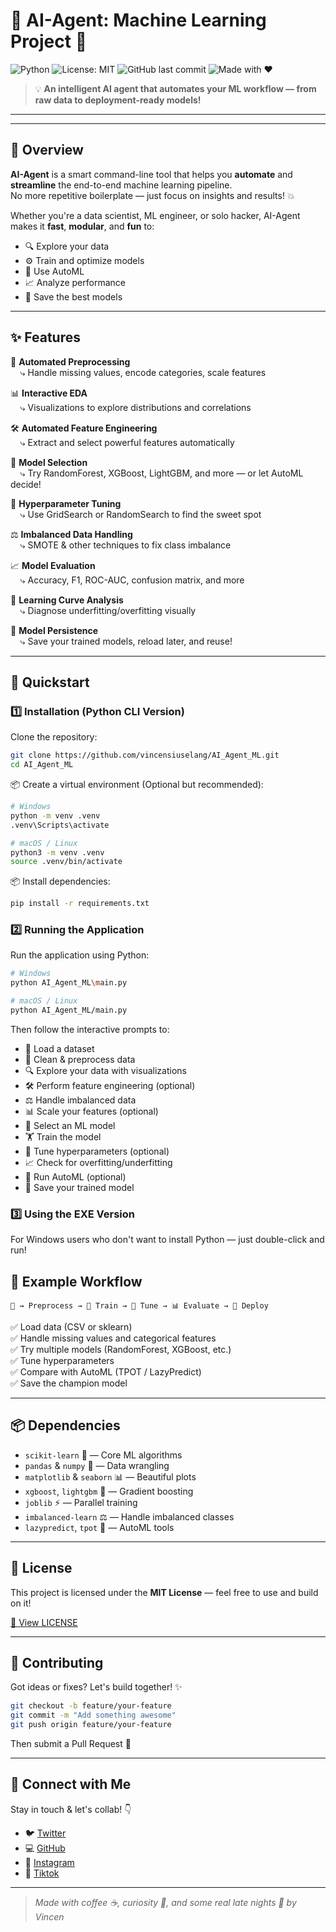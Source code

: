 # 🤖 AI-Agent: Machine Learning Project 🚀

![Python](https://img.shields.io/badge/python-3.8%2B-blue?logo=python)
![License: MIT](https://img.shields.io/badge/License-MIT-yellow.svg)
![GitHub last commit](https://img.shields.io/github/last-commit/vincensiuselang/ai-agent)
![Made with ❤️](https://img.shields.io/badge/Made%20with-%E2%9D%A4-red)

> 💡 **An intelligent AI agent that automates your ML workflow — from raw data to deployment-ready models!**

---
****
## 📌 Overview

**AI-Agent** is a smart command-line tool that helps you **automate** and **streamline** the end-to-end machine learning pipeline.  
No more repetitive boilerplate — just focus on insights and results! 💥

Whether you're a data scientist, ML engineer, or solo hacker, AI-Agent makes it **fast**, **modular**, and **fun** to:

- 🔍 Explore your data
- ⚙️ Train and optimize models
- 🧠 Use AutoML
- 📈 Analyze performance
- 💾 Save the best models

---

## ✨ Features

🧹 **Automated Preprocessing**  
&nbsp;&nbsp;&nbsp;&nbsp;⤷ Handle missing values, encode categories, scale features

📊 **Interactive EDA**  
&nbsp;&nbsp;&nbsp;&nbsp;⤷ Visualizations to explore distributions and correlations

🛠 **Automated Feature Engineering**  
&nbsp;&nbsp;&nbsp;&nbsp;⤷ Extract and select powerful features automatically

🧪 **Model Selection**  
&nbsp;&nbsp;&nbsp;&nbsp;⤷ Try RandomForest, XGBoost, LightGBM, and more — or let AutoML decide!

🎯 **Hyperparameter Tuning**  
&nbsp;&nbsp;&nbsp;&nbsp;⤷ Use GridSearch or RandomSearch to find the sweet spot

⚖️ **Imbalanced Data Handling**  
&nbsp;&nbsp;&nbsp;&nbsp;⤷ SMOTE & other techniques to fix class imbalance

📈 **Model Evaluation**  
&nbsp;&nbsp;&nbsp;&nbsp;⤷ Accuracy, F1, ROC-AUC, confusion matrix, and more

🧠 **Learning Curve Analysis**  
&nbsp;&nbsp;&nbsp;&nbsp;⤷ Diagnose underfitting/overfitting visually

💾 **Model Persistence**  
&nbsp;&nbsp;&nbsp;&nbsp;⤷ Save your trained models, reload later, and reuse!

---

## 🚀 Quickstart
### 1️⃣ Installation (Python CLI Version)
Clone the repository:

```bash
git clone https://github.com/vincensiuselang/AI_Agent_ML.git
cd AI_Agent_ML
```

📦 Create a virtual environment (Optional but recommended):

```bash
# Windows
python -m venv .venv
.venv\Scripts\activate
```
 
```bash
# macOS / Linux
python3 -m venv .venv
source .venv/bin/activate
```

📦 Install dependencies:
```bash
pip install -r requirements.txt
```

### 2️⃣ Running the Application
Run the application using Python:

```bash
# Windows
python AI_Agent_ML\main.py
```
```bash
# macOS / Linux
python AI_Agent_ML/main.py
```

Then follow the interactive prompts to:

- 📂 Load a dataset
- 🧼 Clean & preprocess data
- 🔍 Explore your data with visualizations
- 🛠️ Perform feature engineering (optional)
- ⚖️ Handle imbalanced data
- 📊 Scale your features (optional)
- 🤖 Select an ML model
- 🏋️ Train the model
- 🎯 Tune hyperparameters (optional)
- 📈 Check for overfitting/underfitting
- 🧠 Run AutoML (optional)
- 💾 Save your trained model

### 3️⃣ Using the EXE Version
For Windows users who don't want to install Python — just double-click and run!

## 🔁 Example Workflow

```text
📁 → Preprocess → 🧠 Train → 🎯 Tune → 📊 Evaluate → 🚀 Deploy
```

✅ Load data (CSV or sklearn)  
✅ Handle missing values and categorical features  
✅ Try multiple models (RandomForest, XGBoost, etc.)  
✅ Tune hyperparameters  
✅ Compare with AutoML (TPOT / LazyPredict)  
✅ Save the champion model

---

## 📦 Dependencies

- `scikit-learn` 🧠 — Core ML algorithms  
- `pandas` & `numpy` 🧮 — Data wrangling  
- `matplotlib` & `seaborn` 📊 — Beautiful plots  
- `xgboost`, `lightgbm` 🌲 — Gradient boosting  
- `joblib` ⚡ — Parallel training  
- `imbalanced-learn` ⚖️ — Handle imbalanced classes  
- `lazypredict`, `tpot` 🤖 — AutoML tools

---

## 📜 License

This project is licensed under the **MIT License** — feel free to use and build on it!

[📄 View LICENSE](LICENSE)

---

## 🤝 Contributing

Got ideas or fixes? Let's build together! ✨

```bash
git checkout -b feature/your-feature
git commit -m "Add something awesome"
git push origin feature/your-feature
```

Then submit a Pull Request 🚀

---

## 📲 Connect with Me

Stay in touch & let's collab! 👇  
- 🐦 [Twitter](https://X.com/swagtutupkup)  
- 💻 [GitHub](https://github.com/vincensiuselang)  
- 📸 [Instagram](https://www.instagram.com/vincenelang)  
- 🎵 [Tiktok](https://www.tiktok.com/@vintec69.pkl)

---

> _Made with coffee ☕, curiosity 🧠, and some real late nights 🌙 by Vincen_
